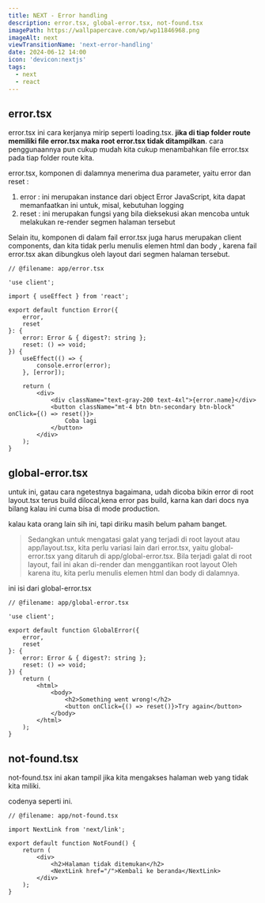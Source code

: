 ```yaml
---
title: NEXT - Error handling
description: error.tsx, global-error.tsx, not-found.tsx
imagePath: https://wallpapercave.com/wp/wp11846968.png
imageAlt: next
viewTransitionName: 'next-error-handling'
date: 2024-06-12 14:00
icon: 'devicon:nextjs'
tags:
  - next
  - react
---
```


## error.tsx

error.tsx ini cara kerjanya mirip seperti loading.tsx. **jika di tiap folder route memiliki file error.tsx maka root error.tsx tidak ditampilkan**. cara penggunaannya pun cukup mudah kita cukup menambahkan file error.tsx pada tiap folder route kita.

error.tsx, komponen di dalamnya menerima dua parameter, yaitu error dan reset :

1. error : ini merupakan instance dari object Error JavaScript, kita dapat memanfaatkan ini untuk, misal, kebutuhan logging
2. reset : ini merupakan fungsi yang bila dieksekusi akan mencoba untuk melakukan re-render segmen halaman tersebut

Selain itu, komponen di dalam fail error.tsx juga harus merupakan client components, dan kita tidak perlu menulis elemen html dan body , karena fail error.tsx akan dibungkus oleh layout dari segmen halaman tersebut.

```tsx
// @filename: app/error.tsx

'use client';

import { useEffect } from 'react';

export default function Error({
	error,
	reset
}: {
	error: Error & { digest?: string };
	reset: () => void;
}) {
	useEffect(() => {
		console.error(error);
	}, [error]);

	return (
		<div>
			<div className="text-gray-200 text-4xl">{error.name}</div>
			<button className="mt-4 btn btn-secondary btn-block" onClick={() => reset()}>
				Coba lagi
			</button>
		</div>
	);
}
```

## global-error.tsx

untuk ini, gatau cara ngetestnya bagaimana, udah dicoba bikin error di root layout.tsx terus build dilocal,kena error pas build, karna kan dari docs nya bilang kalau ini cuma bisa di mode production.

kalau kata orang lain sih ini, tapi diriku masih belum paham banget.

> Sedangkan untuk mengatasi galat yang terjadi di root layout atau app/layout.tsx, kita perlu variasi lain dari error.tsx, yaitu global-error.tsx yang ditaruh di app/global-error.tsx. Bila terjadi galat di root layout, fail ini akan di-render dan menggantikan root layout Oleh karena itu, kita perlu menulis elemen html dan body di dalamnya.

ini isi dari global-error.tsx

```tsx
// @filename: app/global-error.tsx

'use client';

export default function GlobalError({
	error,
	reset
}: {
	error: Error & { digest?: string };
	reset: () => void;
}) {
	return (
		<html>
			<body>
				<h2>Something went wrong!</h2>
				<button onClick={() => reset()}>Try again</button>
			</body>
		</html>
	);
}
```

## not-found.tsx

not-found.tsx ini akan tampil jika kita mengakses halaman web yang tidak kita miliki.

codenya seperti ini.

```tsx
// @filename: app/not-found.tsx

import NextLink from 'next/link';

export default function NotFound() {
	return (
		<div>
			<h2>Halaman tidak ditemukan</h2>
			<NextLink href="/">Kembali ke beranda</NextLink>
		</div>
	);
}
```
